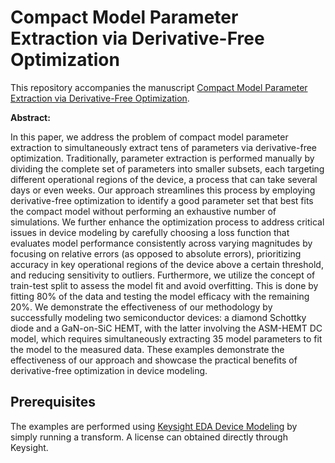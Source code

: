 # Compact Model Parameter Extraction via Derivative-Free Optimization

This repository accompanies the manuscript [Compact Model Parameter Extraction via Derivative-Free Optimization](https://arxiv.org/abs/2406.16355).

**Abstract:**

In this paper, we address the problem of compact model parameter extraction to simultaneously extract tens of parameters via derivative-free optimization. Traditionally, parameter extraction is performed manually by dividing the complete set of parameters into smaller subsets, each targeting different operational regions of the device, a process that can take several days or even weeks. Our approach streamlines this process by employing derivative-free optimization to identify a good parameter set that best fits the compact model without performing an exhaustive number of simulations. We further enhance the optimization process to address critical issues in device modeling by carefully choosing a loss function that evaluates model performance consistently across varying magnitudes by focusing on relative errors (as opposed to absolute errors), prioritizing accuracy in key operational regions of the device above a certain threshold, and reducing sensitivity to outliers. Furthermore, we utilize the concept of train-test split to assess the model fit and avoid overfitting. This is done by fitting 80% of the data and testing the model efficacy with the remaining 20%. We demonstrate the effectiveness of our methodology by successfully modeling two semiconductor devices: a diamond Schottky diode and a GaN-on-SiC HEMT, with the latter involving the ASM-HEMT DC model, which requires simultaneously extracting 35 model parameters to fit the model to the measured data. These examples demonstrate the effectiveness of our approach and showcase the practical benefits of derivative-free optimization in device modeling.

## Prerequisites

The examples are performed using [Keysight EDA Device Modeling](http://www.keysight.com/find/device-modeling) by simply running a transform. A license can obtained directly through Keysight.
